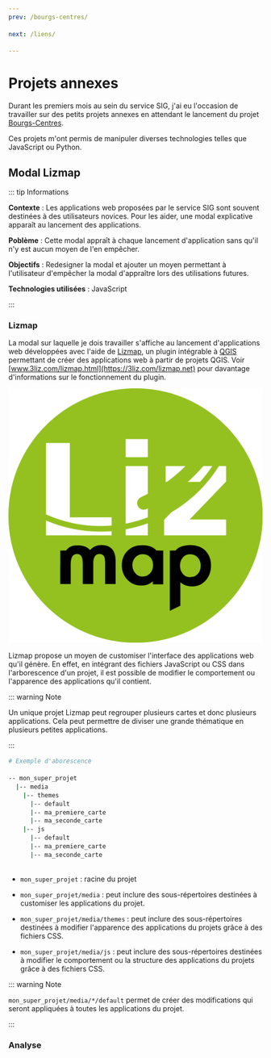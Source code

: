 ```yaml
---
prev: /bourgs-centres/

next: /liens/

---
```


# Projets annexes

Durant les premiers mois au sein du service SIG, j'ai eu l'occasion de travailler sur des petits projets annexes en attendant le lancement du projet [Bourgs-Centres](/bourgs-centres/).

Ces projets m'ont permis de manipuler diverses technologies telles que JavaScript ou Python.

## Modal Lizmap

::: tip Informations

**Contexte** : Les applications web proposées par le service SIG sont souvent destinées à des utilisateurs novices. Pour les aider, une modal explicative apparaît au lancement des applications.

**Poblème** : Cette modal appraît à chaque lancement d'application sans qu'il n'y est aucun moyen de l'en empêcher.

**Objectifs** : Redesigner la modal et ajouter un moyen permettant à l'utilisateur d'empêcher la modal d'appraître lors des utilisations futures.

**Technologies utilisées** : JavaScript

:::

### Lizmap

La modal sur laquelle je dois travailler s'affiche au lancement d'applications web développées avec l'aide de [Lizmap](https://3liz.com/lizmap.html), un plugin intégrable à [QGIS](https://qgis.org) permettant de créer des applications web à partir de projets QGIS. Voir [www.3liz.com/lizmap.html](https://3liz.com/lizmap.net) pour davantage d'informations sur le fonctionnement du plugin.

<img src="../assets/images/lizmap.png" title="Logo Lizmap" alt="logo_lizmap" data-align="center">

Lizmap propose un moyen de customiser l'interface des applications web qu'il génère. En effet, en intégrant des fichiers JavaScript ou CSS dans l'arborescence d'un projet, il est possible de modifier le comportement ou l'apparence des applications qu'il contient.

::: warning Note

Un unique projet Lizmap peut regrouper plusieurs cartes et donc plusieurs applications. Cela peut permettre de diviser une grande thématique en plusieurs petites applications.

:::

```bash
# Exemple d'aborescence

-- mon_super_projet
  |-- media
    |-- themes
      |-- default
      |-- ma_premiere_carte
      |-- ma_seconde_carte
    |-- js
      |-- default
      |-- ma_premiere_carte
      |-- ma_seconde_carte
 
```

* `mon_super_projet` : racine du projet

* `mon_super_projet/media` : peut inclure des sous-répertoires destinées à customiser les applications du projet.

* `mon_super_projet/media/themes` : peut inclure des sous-répertoires destinées à modifier l'apparence des applications du projets grâce à des fichiers CSS.

* `mon_super_projet/media/js` : peut inclure des sous-répertoires destinées à modifier le comportement ou la structure des applications du projets grâce à des fichiers CSS.

::: warning Note

`mon_super_projet/media/*/default` permet de créer des modifications qui seront appliquées à toutes les applications du projet.

:::

### Analyse
